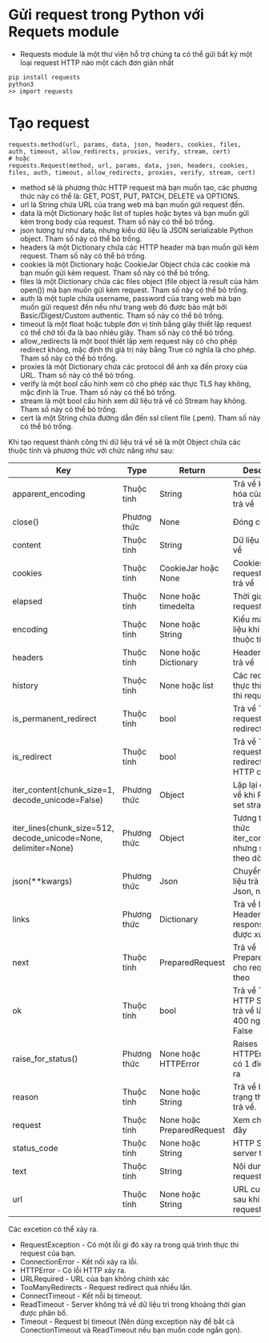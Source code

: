 # Gửi request trong Python với Requets module

- Requests module là một thư viện hỗ trợ chúng ta có thể gửi bất kỳ một loại request HTTP nào một cách đơn giản nhất

```
pip install requests
python3
>> import requests
```

# Tạo request

```
requests.method(url, params, data, json, headers, cookies, files, auth, timeout, allow_redirects, proxies, verify, stream, cert)
# hoặc
requests.Request(method, url, params, data, json, headers, cookies, files, auth, timeout, allow_redirects, proxies, verify, stream, cert)
```

- method sẽ là phương thức HTTP request mà bạn muốn tạo, các phương thức này có thể là: GET, POST,  PUT, PATCH, DELETE và OPTIONS.
- url là String chứa URL của trang web mà bạn muốn gửi request đến.
- data là một Dictionary hoặc list of tuples hoặc bytes và bạn muốn gửi kèm trong body của request. Tham số này có thể bỏ trống.
- json tương tự như data, nhưng kiểu dữ liệu là JSON serializable Python object. Tham số này có thể bỏ trống.
- headers là một Dictionary chứa các HTTP header mà bạn muốn gửi kèm request. Tham số này có thể bỏ trống.
- cookies là một Dictionary hoặc CookieJar Object chứa các cookie mà bạn muốn gửi kèm request. Tham số này có thể bỏ trống.
- files là một Dictionary chứa các files object (file object là result của hàm open()) mà bạn muốn gửi kèm request. Tham số này có thể bỏ trống.
- auth là một tuple chứa username, password của trang web mà bạn muốn gửi request đến nếu như trang web đó được bảo mật bởi Basic/Digest/Custom authentic. Tham số này có thể bỏ trống.
- timeout là một float hoặc tubple đơn vị tính bằng giây thiết lập request có thể chờ tối đa là bao nhiêu giây. Tham số này có thể bỏ trống.
- allow_redirects là một bool thiết lập xem request này có cho phép redirect không, mặc định thì giá trị này bằng True có nghĩa là cho phép. Tham số này có thể bỏ trống.
- proxies là một Dictionary chứa các protocol để ánh xạ đến proxy của URL. Tham số này có thể bỏ trống.
- verify  là một bool cấu hình xem có cho phép xác thực TLS hay không, mặc định là True. Tham số này có thể bỏ trống.
- stream là một bool cấu hình xem dữ liệu trả về có Stream hay không. Tham số này có thể bỏ trống.
- cert là một String chứa đường dẫn đến ssl client file (.pem). Tham số này có thể bỏ trống.


Khi tạo request thành công thì dữ liệu trả về sẽ là một Object chứa các thuộc tính và phương thức với chức năng như sau:

| Key                       | Type            | Return        | Description                                                                          |
|---------------------------|-----------------|---------------|--------------------------------------------------------------------------------------|
| apparent_encoding         | Thuộc tính     | String        | Trả về kiểu mã hóa của dữ liệu trả về                                               |
| close()                   | Phương thức    | None          | Đóng connection                                                                      |
| content                   | Thuộc tính     | String        | Dữ liệu server trả về                                                               |
| cookies                   | Thuộc tính     | CookieJar hoặc None | Cookies của request server trả về                                                |
| elapsed                   | Thuộc tính     | None hoặc timedelta | Thời gian thực thi request                                                       |
| encoding                  | Thuộc tính     | None hoặc String | Kiểu mã hóa dữ liệu khi truy cập thuộc tính text                                |
| headers                   | Thuộc tính     | None hoặc Dictionary | Header server trả về                                                           |
| history                   | Thuộc tính     | None hoặc list | Các request đã thực thi khi thực thi request.                                   |
| is_permanent_redirect    | Thuộc tính     | bool            | Trả về True nếu request có redirect                                             |
| is_redirect               | Thuộc tính     | bool            | Trả về True nếu request có redirect bằng HTTP code                              |
| iter_content(chunk_size=1, decode_unicode=False) | Phương thức | Object | Lặp lại dữ liệu trả về khi Request set strame=True                              |
| iter_lines(chunk_size=512, decode_unicode=None, delimiter=None) | Phương thức | Object | Tương tự phương thức iter_content() nhưng sẽ lặp lại theo dòng                |
| json(**kwargs)            | Phương thức    | Json            | Chuyển đổi dữ liệu trả về thành Json, nếu có                                    |
| links                     | Phương thức    | Dictionary      | Trả về list Header links của response đã được xử lý                            |
| next                      | Thuộc tính     | PreparedRequest | Trả về PreparedRequest cho request tiếp theo                                     |
| ok                        | Thuộc tính     | bool            | Trả về True nếu HTTP STATUS trả về là nhỏ hơn 400 ngược lại là False          |
| raise_for_status()        | Phương thức    | None hoặc HTTPError | Raises HTTPError nếu có 1 điều đó xảy ra                                        |
| reason                    | Thuộc tính     | None hoặc String | Trả về lí do HTTP trạng thái được trả về.                                       |
| request                   | Thuộc tính     | None hoặc PreparedRequest | Xem chi tiết tại đây                                                           |
| status_code               | Thuộc tính     | None hoặc String | HTTP Status mà server trả về                                                      |
| text                      | Thuộc tính     | String           | Nội dung của request trả về.                                                      |
| url                       | Thuộc tính     | None hoặc String | URL cuối cùng sau khi thực thi request.                                           |


Các excetion có thể xảy ra.
- RequestException - Có một lỗi gì đó xảy ra trong quá  trình thực thi request của bạn.
- ConnectionError - Kết nối xảy ra lỗi.
- HTTPError - Có lỗi HTTP xảy ra.
- URLRequired -  URL của bạn không chính xác
- TooManyRedirects - Request redirect quá nhiều lần.
- ConnectTimeout - Kết nỗi bị timeout.
- ReadTimeout - Server không trả về dữ liệu trì trong khoảng thời gian được phân bổ.
- Timeout - Request bị timeout (Nên dùng exception này để bắt cả ConectionTimeout và ReadTimeout nếu bạn muốn code ngắn gọn).
